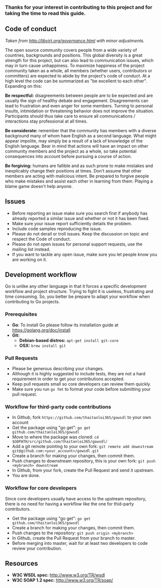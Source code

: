 ### Thanks for your interest in contributing to this project and for taking the time to read this guide.

## Code of conduct

_Taken from http://libvirt.org/governance.html with minor adjustments._

The open source community covers people from a wide variety of countries, backgrounds and positions. This global diversity is a great strength for this project, but can also lead to communication issues, which may in turn cause unhappiness. To maximize happiness of the project community taken as a whole, all members (whether users, contributors or committers) are expected to abide by the project's code of conduct. At a high level the code can be summarized as "be excellent to each other". Expanding on this:

**Be respectful:** disagreements between people are to be expected and are usually the sign of healthy debate and engagement. Disagreements can lead to frustration and even anger for some members. Turning to personal insults, intimidation or threatening behavior does not improve the situation. Participants should thus take care to ensure all communications / interactions stay professional at all times.

**Be considerate:** remember that the community has members with a diverse background many of whom have English as a second language. What might appear impolite, may simply be a result of a lack of knowledge of the English language. Bear in mind that actions will have an impact on other community members and the project as a whole, so take potential consequences into account before pursuing a course of action.

**Be forgiving:** humans are fallible and as such prone to make mistakes and inexplicably change their positions at times. Don't assume that other members are acting with malicious intent. Be prepared to forgive people who make mistakes and assist each other in learning from them. Playing a blame game doesn't help anyone.

## Issues

- Before reporting an issue make sure you search first if anybody has already reported a similar issue and whether or not it has been fixed.
- Make sure your issue report sufficiently details the problem.
- Include code samples reproducing the issue.
- Please do not derail or troll issues. Keep the discussion on topic and respect the Code of conduct.
- Please do not open issues for personal support requests, use the mailing list instead.
- If you want to tackle any open issue, make sure you let people know you are working on it.

## Development workflow

Go is unlike any other language in that it forces a specific development workflow and project structure. Trying to fight it is useless, frustrating and time consuming. So, you better be prepare to adapt your workflow when contributing to Go projects.

### Prerequisites

- **Go**: To install Go please follow its installation guide at https://golang.org/doc/install
- **Git:**
  - **Debian-based distros:** `apt-get install git-core`
  - **OSX:** `brew install git`

### Pull Requests

- Please be generous describing your changes.
- Although it is highly suggested to include tests, they are not a hard requirement in order to get your contributions accepted.
- Keep pull requests small so core developers can review them quickly.
- Make sure you run `go fmt` to format your code before submitting your pull request.

### Workflow for third-party code contributions

- In Github, fork `https://github.com/thaitanloi365/gowsdl` to your own account
- Get the package using "go get": `go get github.com/thaitanloi365/gowsdl`
- Move to where the package was cloned: `cd $GOPATH/src/github.com/thaitanloi365/gowsdl/`
- Add a git remote pointing to your own fork: `git remote add downstream git@github.com:<your_account>/gowsdl.git`
- Create a branch for making your changes, then commit them.
- Push changes to downstream repository, this is your own fork: `git push <mybranch> downstream`
- In Github, from your fork, create the Pull Request and send it upstream.
- You are done.

### Workflow for core developers

Since core developers usually have access to the upstream repository, there is no need for having a workflow like the one for thid-party contributors.

- Get the package using "go get": `go get github.com/thaitanloi365/gowsdl`
- Create a branch for making your changes, then commit them.
- Push changes to the repository: `git push origin <mybranch>`
- In Github, create the Pull Request from your branch to master.
- Before merging into master, wait for at least two developers to code review your contribution.

## Resources

- **W3C WSDL spec:** http://www.w3.org/TR/wsdl
- **W3C SOAP 1.2 spec:** http://www.w3.org/TR/soap/

